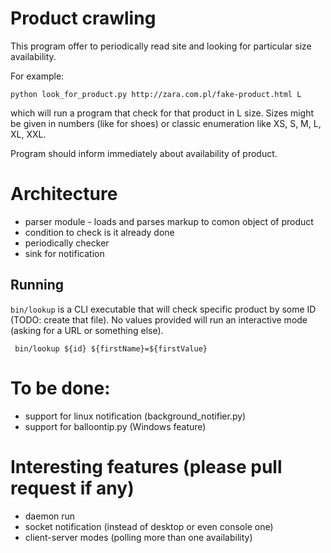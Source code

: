 # Product crawling
This program offer to periodically read site and looking for particular size availability.

For example:

`python look_for_product.py http://zara.com.pl/fake-product.html L`

which will run a program that check for that product in L size. Sizes might be given in numbers (like for shoes) or 
classic enumeration like XS, S, M, L, XL, XXL.

Program should inform immediately about availability of product.

# Architecture
* parser module - loads and parses markup to comon object of product
* condition to check is it already done
* periodically checker
* sink for notification

## Running
`bin/lookup` is a CLI executable that will check specific product by some ID (TODO: create that file). No values provided will run an interactive mode (asking for a URL or something else). 

     bin/lookup ${id} ${firstName}=${firstValue}

# To be done:
- support for linux notification (background_notifier.py)
- support for balloontip.py (Windows feature)

# Interesting features (please pull request if any)
- daemon run
- socket notification (instead of desktop or even console one)
- client-server modes (polling more than one availability)

